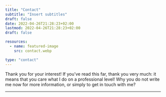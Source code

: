 ```yaml
---
title: "Contact"
subtitle: "Insert subtitles"
draft: false
date: 2022-04-26T21:28:23+02:00
lastmod: 2022-04-26T21:28:23+02:00
draft: false

resources:
  - name: featured-image
    src: contact.webp

type: "contact"
---
```



Thank you for your interest!
If you’ve read this far, thank you very much: it means that you care what I do on a professional level! Why you do not write me now for more information, or simply to get in touch with me?

---